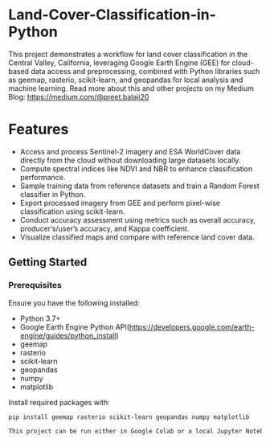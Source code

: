 # Land-Cover-Classification-in-Python
This project demonstrates a workflow for land cover classification in the Central Valley, California, leveraging Google Earth Engine (GEE) for cloud-based data access and preprocessing, combined with Python libraries such as geemap, rasterio, scikit-learn, and geopandas for local analysis and machine learning.
Read more about this and other projects on my Medium Blog: https://medium.com/@preet.balaji20
# Features
- Access and process Sentinel-2 imagery and ESA WorldCover data directly from the cloud without downloading large datasets locally.
- Compute spectral indices like NDVI and NBR to enhance classification performance.
- Sample training data from reference datasets and train a Random Forest classifier in Python.
- Export processed imagery from GEE and perform pixel-wise classification using scikit-learn.
- Conduct accuracy assessment using metrics such as overall accuracy, producer’s/user’s accuracy, and Kappa coefficient.
- Visualize classified maps and compare with reference land cover data.

## Getting Started

### Prerequisites

Ensure you have the following installed:

- Python 3.7+
- Google Earth Engine Python API(https://developers.google.com/earth-engine/guides/python_install)
- geemap
- rasterio
- scikit-learn
- geopandas
- numpy
- matplotlib

Install required packages with:

```bash
pip install geemap rasterio scikit-learn geopandas numpy matplotlib

This project can be run either in Google Colab or a local Jupyter Notebook environment.



